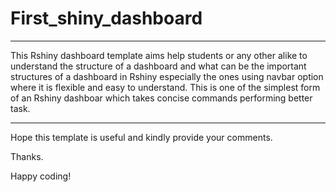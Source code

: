 # First_shiny_dashboard
***********************
This Rshiny dashboard template aims help students or any other alike to understand the structure of a dashboard and 
what can be the important structures of a dashboard in Rshiny especially the ones using navbar option where it is flexible and 
easy to understand. This is one of the simplest form of an Rshiny dashboar which takes concise commands performing better task. 
***********************

Hope this template is useful and kindly provide your comments. 

Thanks.

Happy coding!

